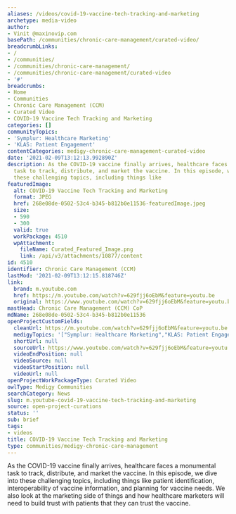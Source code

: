 ```yaml
---
aliases: /videos/covid-19-vaccine-tech-tracking-and-marketing
archetype: media-video
author:
- Vinit @maxinovip.com
basePath: /communities/chronic-care-management/curated-video/
breadcrumbLinks:
- /
- /communities/
- /communities/chronic-care-management/
- /communities/chronic-care-management/curated-video
- '#'
breadcrumbs:
- Home
- Communities
- Chronic Care Management (CCM)
- Curated Video
- COVID-19 Vaccine Tech Tracking and Marketing
categories: []
communityTopics:
- 'Symplur: Healthcare Marketing'
- 'KLAS: Patient Engagement'
contentCategories: medigy-chronic-care-management-curated-video
date: '2021-02-09T13:12:13.992890Z'
description: As the COVID-19 vaccine finally arrives, healthcare faces a monumental
  task to track, distribute, and market the vaccine. In this episode, we dive into
  these challenging topics, including things like
featuredImage:
  alt: COVID-19 Vaccine Tech Tracking and Marketing
  format: JPEG
  href: 268e08de-0502-53c4-b345-b812b0e11536-featuredImage.jpeg
  size:
  - 590
  - 300
  valid: true
  workPackage: 4510
  wpAttachment:
    fileName: Curated_Featured_Image.png
    link: /api/v3/attachments/10877/content
id: 4510
identifier: Chronic Care Management (CCM)
lastMod: '2021-02-09T13:12:15.818746Z'
link:
  brand: m.youtube.com
  href: https://m.youtube.com/watch?v=629fjj6oEbM&feature=youtu.be
  original: https://www.youtube.com/watch?v=629fjj6oEbM&feature=youtu.be
mastHead: Chronic Care Management (CCM) CoP
mdName: 268e08de-0502-53c4-b345-b812b0e11536
openProjectCustomFields:
  cleanUrl: https://m.youtube.com/watch?v=629fjj6oEbM&feature=youtu.be
  medigyTopics: '["Symplur: Healthcare Marketing","KLAS: Patient Engagement"]'
  shortUrl: null
  sourceUrl: https://www.youtube.com/watch?v=629fjj6oEbM&feature=youtu.be
  videoEndPosition: null
  videoSource: null
  videoStartPosition: null
  videoUrl: null
openProjectWorkPackageType: Curated Video
owlType: Medigy Communities
searchCategory: News
slug: m.youtube-covid-19-vaccine-tech-tracking-and-marketing
source: open-project-curations
status: ''
sub: brief
tags:
- videos
title: COVID-19 Vaccine Tech Tracking and Marketing
type: communities/medigy-chronic-care-management
---
```


<p>As the COVID-19 vaccine finally arrives, healthcare faces a monumental task to track, distribute, and market the vaccine. In this episode, we dive into these challenging topics, including things like patient identification, interoperability of vaccine information, and planning for vaccine needs. We also look at the marketing side of things and how healthcare marketers will need to build trust with patients that they can trust the vaccine.&nbsp;</p>